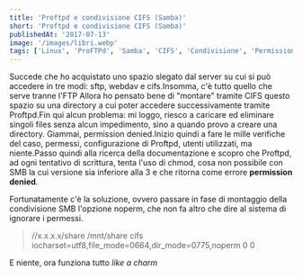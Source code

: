 ```yaml
---
title: 'Proftpd e condivisione CIFS (Samba)'
short: 'Proftpd e condivisione CIFS (Samba)'
publishedAt: '2017-07-13'
image: '/images/libri.webp'
tags: ['Linux', 'ProFTPd', 'Samba', 'CIFS', 'Condivisione', 'Permission Denied', 'ChMod']
---
```


Succede che ho acquistato uno spazio slegato dal server su cui si può accedere in tre modi: sftp, webdav e cifs.Insomma, c'è tutto quello che serve tranne l'FTP
Allora ho pensato bene di "montare" tramite CIFS questo spazio su una directory a cui poter accedere successivamente tramite Proftpd.Fin qui alcun problema: mi loggo, riesco a caricare ed eliminare singoli files senza alcun impedimento, sino a quando provo a creare una directory. Giammai, permission denied.Inizio quindi a fare le mille verifiche del caso, permessi, configurazione di Proftpd, utenti utilizzati, ma niente.Passo quindi alla ricerca della documentazione e scopro che Proftpd, ad ogni tentativo di scrittura, tenta l'uso di chmod, cosa non possibile con SMB la cui versione sia inferiore alla 3 e che ritorna come errore **permission denied**.

Fortunatamente c'è la soluzione, ovvero passare in fase di montaggio della condivisione SMB l'opzione noperm, che non fa altro che dire al sistema di ignorare i permessi.

>//x.x.x.x/share /mnt/share cifs iocharset=utf8,file_mode=0664,dir_mode=0775,noperm 0 0

E niente, ora funziona tutto *like a charm*